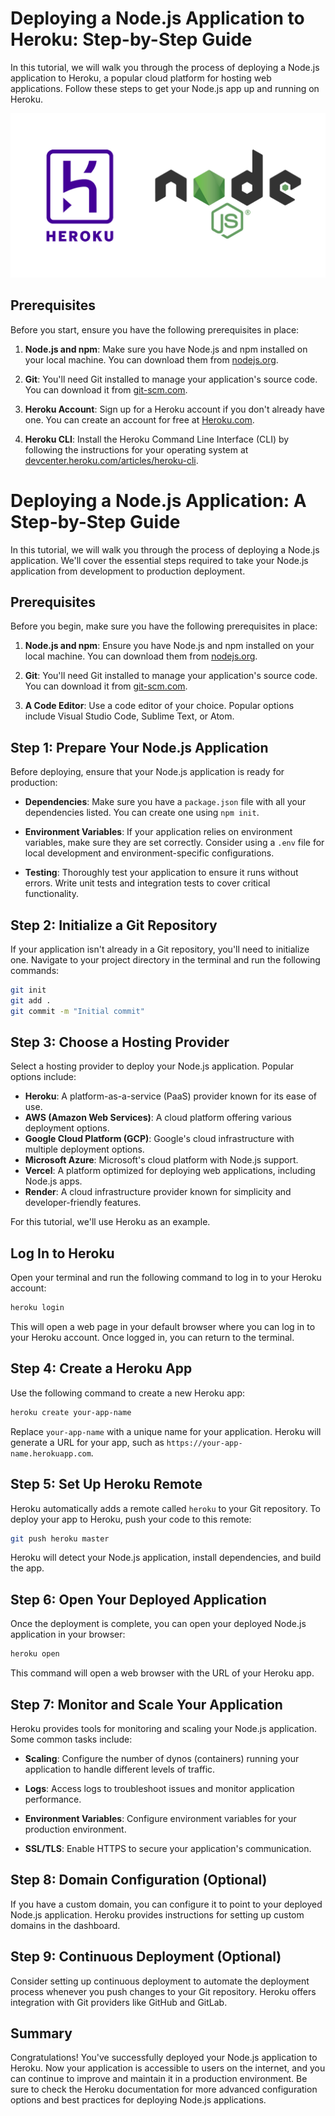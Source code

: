 # Deploying a Node.js Application to Heroku: Step-by-Step Guide

In this tutorial, we will walk you through the process of deploying a Node.js application to Heroku, a popular cloud platform for hosting web applications. Follow these steps to get your Node.js app up and running on Heroku.

![Deploy node js on heroku](../Assets/Deploy%20NodeJS%20on%20heroku.png)

## Prerequisites

Before you start, ensure you have the following prerequisites in place:

1. **Node.js and npm**: Make sure you have Node.js and npm installed on your local machine. You can download them from [nodejs.org](https://nodejs.org/).

2. **Git**: You'll need Git installed to manage your application's source code. You can download it from [git-scm.com](https://git-scm.com/).

3. **Heroku Account**: Sign up for a Heroku account if you don't already have one. You can create an account for free at [Heroku.com](https://www.heroku.com/).

4. **Heroku CLI**: Install the Heroku Command Line Interface (CLI) by following the instructions for your operating system at [devcenter.heroku.com/articles/heroku-cli](https://devcenter.heroku.com/articles/heroku-cli).

# Deploying a Node.js Application: A Step-by-Step Guide

In this tutorial, we will walk you through the process of deploying a Node.js application. We'll cover the essential steps required to take your Node.js application from development to production deployment. 

## Prerequisites

Before you begin, make sure you have the following prerequisites in place:

1. **Node.js and npm**: Ensure you have Node.js and npm installed on your local machine. You can download them from [nodejs.org](https://nodejs.org/).

2. **Git**: You'll need Git installed to manage your application's source code. You can download it from [git-scm.com](https://git-scm.com/).

3. **A Code Editor**: Use a code editor of your choice. Popular options include Visual Studio Code, Sublime Text, or Atom.

## Step 1: Prepare Your Node.js Application

Before deploying, ensure that your Node.js application is ready for production:

- **Dependencies**: Make sure you have a `package.json` file with all your dependencies listed. You can create one using `npm init`.

- **Environment Variables**: If your application relies on environment variables, make sure they are set correctly. Consider using a `.env` file for local development and environment-specific configurations.

- **Testing**: Thoroughly test your application to ensure it runs without errors. Write unit tests and integration tests to cover critical functionality.

## Step 2: Initialize a Git Repository

If your application isn't already in a Git repository, you'll need to initialize one. Navigate to your project directory in the terminal and run the following commands:

```bash
git init
git add .
git commit -m "Initial commit"
```

## Step 3: Choose a Hosting Provider

Select a hosting provider to deploy your Node.js application. Popular options include:

- **Heroku**: A platform-as-a-service (PaaS) provider known for its ease of use.
- **AWS (Amazon Web Services)**: A cloud platform offering various deployment options.
- **Google Cloud Platform (GCP)**: Google's cloud infrastructure with multiple deployment options.
- **Microsoft Azure**: Microsoft's cloud platform with Node.js support.
- **Vercel**: A platform optimized for deploying web applications, including Node.js apps.
- **Render**: A cloud infrastructure provider known for simplicity and developer-friendly features.

For this tutorial, we'll use Heroku as an example. 

## Log In to Heroku

Open your terminal and run the following command to log in to your Heroku account:

```bash
heroku login
```

This will open a web page in your default browser where you can log in to your Heroku account. Once logged in, you can return to the terminal.

## Step 4: Create a Heroku App

Use the following command to create a new Heroku app:

```bash
heroku create your-app-name
```

Replace `your-app-name` with a unique name for your application. Heroku will generate a URL for your app, such as `https://your-app-name.herokuapp.com`.

## Step 5: Set Up Heroku Remote

Heroku automatically adds a remote called `heroku` to your Git repository. To deploy your app to Heroku, push your code to this remote:

```bash
git push heroku master
```

Heroku will detect your Node.js application, install dependencies, and build the app.

## Step 6: Open Your Deployed Application

Once the deployment is complete, you can open your deployed Node.js application in your browser:

```bash
heroku open
```

This command will open a web browser with the URL of your Heroku app.

## Step 7: Monitor and Scale Your Application

Heroku provides tools for monitoring and scaling your Node.js application. Some common tasks include:

- **Scaling**: Configure the number of dynos (containers) running your application to handle different levels of traffic.

- **Logs**: Access logs to troubleshoot issues and monitor application performance.

- **Environment Variables**: Configure environment variables for your production environment.

- **SSL/TLS**: Enable HTTPS to secure your application's communication.

## Step 8: Domain Configuration (Optional)

If you have a custom domain, you can configure it to point to your deployed Node.js application. Heroku provides instructions for setting up custom domains in the dashboard.

## Step 9: Continuous Deployment (Optional)

Consider setting up continuous deployment to automate the deployment process whenever you push changes to your Git repository. Heroku offers integration with Git providers like GitHub and GitLab.

## Summary

Congratulations! You've successfully deployed your Node.js application to Heroku. Now your application is accessible to users on the internet, and you can continue to improve and maintain it in a production environment. Be sure to check the Heroku documentation for more advanced configuration options and best practices for deploying Node.js applications.